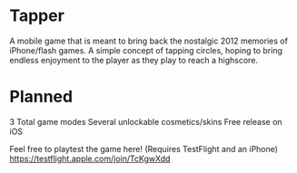 # Tapper
A mobile game that is meant to bring back the nostalgic 2012 memories of iPhone/flash games.
A simple concept of tapping circles, hoping to bring endless enjoyment to the player as they play to reach a highscore.

# Planned
3 Total game modes
Several unlockable cosmetics/skins
Free release on iOS

Feel free to playtest the game here! (Requires TestFlight and an iPhone)
https://testflight.apple.com/join/TcKgwXdd
